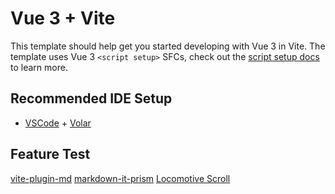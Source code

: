 # Vue 3 + Vite

This template should help get you started developing with Vue 3 in Vite. The template uses Vue 3 `<script setup>` SFCs, check out the [script setup docs](https://v3.vuejs.org/api/sfc-script-setup.html#sfc-script-setup) to learn more.

## Recommended IDE Setup

- [VSCode](https://code.visualstudio.com/) + [Volar](https://marketplace.visualstudio.com/items?itemName=johnsoncodehk.volar)

## Feature Test

[vite-plugin-md](https://github.com/antfu/vite-plugin-md)
[markdown-it-prism](https://github.com/jGleitz/markdown-it-prism)
[Locomotive Scroll](https://github.com/locomotivemtl/locomotive-scroll)
